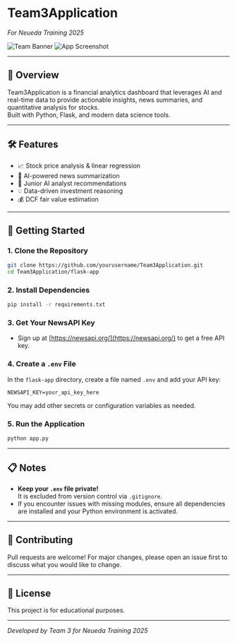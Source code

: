 # Team3Application

_For Neueda Training 2025_

![Team Banner](https://github.com/user-attachments/assets/3f40d274-93ca-4c32-b6e6-7743bedc8a26)
![App Screenshot](https://github.com/user-attachments/assets/f3bbbcd3-0a31-466f-a61a-2c9706b7338c)

---

## 🚀 Overview

Team3Application is a financial analytics dashboard that leverages AI and real-time data to provide actionable insights, news summaries, and quantitative analysis for stocks.  
Built with Python, Flask, and modern data science tools.

---

## 🛠️ Features

- 📈 Stock price analysis & linear regression
- 📰 AI-powered news summarization
- 🤖 Junior AI analyst recommendations
- 💡 Data-driven investment reasoning
- 💰 DCF fair value estimation

---

## 🏁 Getting Started

### 1. Clone the Repository

```sh
git clone https://github.com/yourusername/Team3Application.git
cd Team3Application/flask-app
```

### 2. Install Dependencies

```sh
pip install -r requirements.txt
```

### 3. Get Your NewsAPI Key

- Sign up at [https://newsapi.org/](https://newsapi.org/) to get a free API key.

### 4. Create a `.env` File

In the `flask-app` directory, create a file named `.env` and add your API key:

```
NEWSAPI_KEY=your_api_key_here
```

You may add other secrets or configuration variables as needed.

### 5. Run the Application

```sh
python app.py
```

---

## 📋 Notes

- **Keep your `.env` file private!**  
  It is excluded from version control via `.gitignore`.
- If you encounter issues with missing modules, ensure all dependencies are installed and your Python environment is activated.

---

## 🤝 Contributing

Pull requests are welcome! For major changes, please open an issue first to discuss what you would like to change.

---

## 📄 License

This project is for educational purposes.

---

_Developed by Team 3 for Neueda Training 2025_


